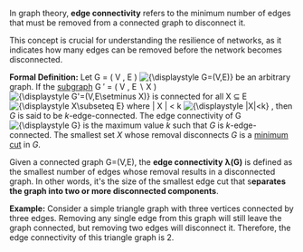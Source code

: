 In graph theory, **edge connectivity** refers to the minimum number of edges that must be removed from a connected graph to disconnect it. 

This concept is crucial for understanding the resilience of networks, as it indicates how many edges can be removed before the network becomes disconnected.

**Formal Definition:**
Let G = ( V , E ) ![{\displaystyle G=(V,E)}](https://wikimedia.org/api/rest_v1/media/math/render/svg/644a8d85ee410b6159ca2bdb5dcb9097e2c8f182) be an arbitrary graph. If the [subgraph](https://en.wikipedia.org/wiki/Glossary_of_graph_theory#Subgraphs "Glossary of graph theory") G ′ = ( V , E ∖ X ) ![{\displaystyle G'=(V,E\setminus X)}](https://wikimedia.org/api/rest_v1/media/math/render/svg/9596f609a5adf1ff1eca5906350467c4bd36db19) is connected for all X ⊆ E ![{\displaystyle X\subseteq E}](https://wikimedia.org/api/rest_v1/media/math/render/svg/d967e85b6b85d3d57728fb376536c9a7718759e4) where | X | < k ![{\displaystyle |X|<k}](https://wikimedia.org/api/rest_v1/media/math/render/svg/5648352e2d1b8f41bf713752d2f7159cc5889519) , then _G_ is said to be _k_-edge-connected. The edge connectivity of G ![{\displaystyle G}](https://wikimedia.org/api/rest_v1/media/math/render/svg/f5f3c8921a3b352de45446a6789b104458c9f90b) is the maximum value _k_ such that _G_ is _k_-edge-connected. The smallest set _X_ whose removal disconnects _G_ is a [minimum cut](https://en.wikipedia.org/wiki/Minimum_cut "Minimum cut") in _G_.

Given a connected graph G=(V,E), the **edge connectivity** **λ(G)** is defined as the smallest number of edges whose removal results in a disconnected graph. In other words, it's the size of the smallest edge cut that s**eparates the graph into two or more disconnected components**.

**Example:**
Consider a simple triangle graph with three vertices connected by three edges. Removing any single edge from this graph will still leave the graph connected, but removing two edges will disconnect it. Therefore, the edge connectivity of this triangle graph is 2.

